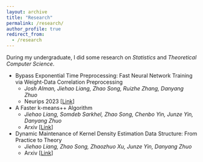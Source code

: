```yaml
---
layout: archive
title: "Research"
permalink: /research/
author_profile: true
redirect_from:
  - /research
---
```


During my undergraduate, I did some research on *Statistics* and *Theoretical Computer Science*.

* Bypass Exponential Time Preprocessing: Fast Neural Network Training via Weight-Data Correlation Preprocessing
  - *Josh Alman, Jiehao Liang, Zhao Song, Ruizhe Zhang, Danyang Zhuo*
  - Neurips 2023 [[Link]()]
* A Faster k-means++ Algorithm
  - *Jiehao Liang, Somdeb Sarkhel, Zhao Song, Chenbo Yin, Junze Yin, Danyang Zhuo*
  - Arxiv [[Link]()]
* Dynamic Maintenance of Kernel Density Estimation Data Structure: From Practice to Theory
  - *Jiehao Liang, Zhao Song, Zhaozhuo Xu, Junze Yin, Danyang Zhuo*
  - Arxiv [[Link]()]
